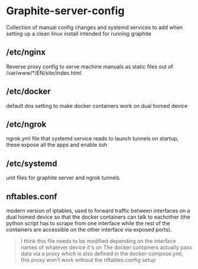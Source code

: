 # Graphite-server-config
Collection of manual config changes and systemd services to add when setting up a clean linux install intended for running graphite

## /etc/nginx 
Reverse proxy config to serve machine manuals as static files out of /var/www/\*/EN/site/index.html

## /etc/docker
default dns setting to make docker containers work on dual homed device

## /etc/ngrok
ngrok.yml file that systemd service reads to launch tunnels on startup, these expose all the apps and enable ssh

## /etc/systemd
unit files for graphite server and ngrok tunnels

## nftables.conf 
modern version of iptables, used to forward traffic between interfaces on a dual homed device so that the docker containers can talk to eachother (the python script has to scrape from one interface while the rest of the containers are accessible on the other interface via exposed ports). 
> I think this file needs to be modified depending on the interface names of whatever device it's on
> The docker containers actually pass data via a proxy which is also defined in the docker-compose.yml, this proxy won't work without the nftables.config setup


